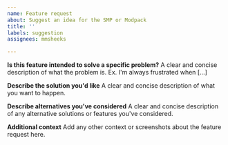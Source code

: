 ```yaml
---
name: Feature request
about: Suggest an idea for the SMP or Modpack
title: ''
labels: suggestion
assignees: mmsheeks

---
```


**Is this feature intended to solve a specific problem?**
A clear and concise description of what the problem is. Ex. I'm always frustrated when [...]

**Describe the solution you'd like**
A clear and concise description of what you want to happen.

**Describe alternatives you've considered**
A clear and concise description of any alternative solutions or features you've considered.

**Additional context**
Add any other context or screenshots about the feature request here.
